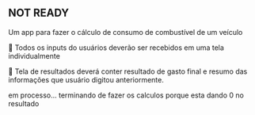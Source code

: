 ## NOT READY

Um app para fazer o cálculo de consumo de combustível de um veículo

🤳 Todos os inputs do usuários deverão ser recebidos em uma tela individualmente

📲 Tela de resultados deverá conter resultado de gasto final e resumo das informações que usuário digitou anteriormente.


em processo... terminando de fazer os calculos porque esta dando 0 no resultado
